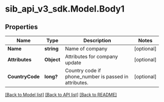 # sib_api_v3_sdk.Model.Body1
## Properties

Name | Type | Description | Notes
------------ | ------------- | ------------- | -------------
**Name** | **string** | Name of company | [optional] 
**Attributes** | **Object** | Attributes for company update | [optional] 
**CountryCode** | **long?** | Country code if phone_number is passed in attributes. | [optional] 

[[Back to Model list]](../README.md#documentation-for-models) [[Back to API list]](../README.md#documentation-for-api-endpoints) [[Back to README]](../README.md)

